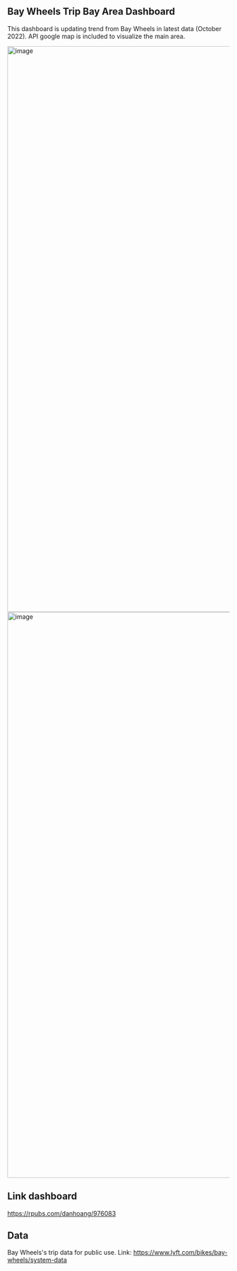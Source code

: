## Bay Wheels Trip Bay Area Dashboard

This dashboard is updating trend from Bay Wheels in latest data (October 2022). API google map is included to visualize the main area.


<img width="1280" alt="image" src="https://user-images.githubusercontent.com/91353356/204400970-8e475ad0-afd5-4b62-81fa-b1d858335a46.png">
<img width="1280" alt="image" src="https://user-images.githubusercontent.com/91353356/204401003-36e47ec2-5ac2-423e-a0fe-e6a8680633f3.png">


## Link dashboard

https://rpubs.com/danhoang/976083





## Data 

Bay Wheels's trip data for public use. Link: https://www.lyft.com/bikes/bay-wheels/system-data


